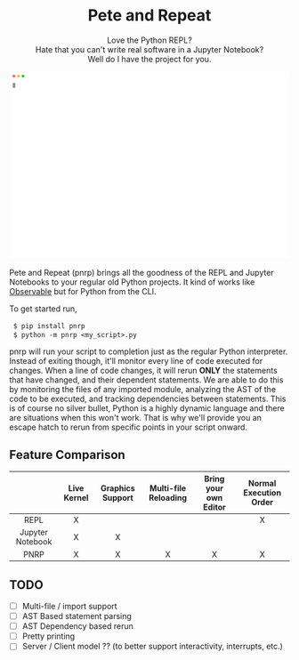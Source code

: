 <h1 align="center">Pete and Repeat</h1>

<p align="center">
  Love the Python REPL?</br>
  Hate that you can't write real software in a Jupyter Notebook?</br>
  Well do I have the project for you.</br>
</p>

<p align="center">
  <img width="600" src="https://raw.githubusercontent.com/thmsmlr/pnrp/master/assets/demo.svg">
</p>

Pete and Repeat (pnrp) brings all the goodness of the REPL and Jupyter Notebooks to your regular old Python projects.
It kind of works like [Observable](https://observablehq.com) but for Python from the CLI.

To get started run,

```
 $ pip install pnrp
 $ python -m pnrp <my_script>.py
```

pnrp will run your script to completion just as the regular Python interpreter.
Instead of exiting though, it'll monitor every line of code executed for changes.
When a line of code changes, it will rerun **ONLY** the statements that have changed, and their dependent statements.
We are able to do this by monitoring the files of any imported module, analyzing the AST of the code to be executed, and tracking dependencies between statements.
This is of course no silver bullet, Python is a highly dynamic language and there are situations when this won't work.
That is why we'll provide you an escape hatch to rerun from specific points in your script onward.

## Feature Comparison


|                  | Live Kernel  | Graphics Support | Multi-file Reloading | Bring your own Editor | Normal Execution Order |
|:----------------:|:------------:|:----------------:|:--------------------:|:---------------------:|:----------------------:|
| REPL             |       X      |                  |                      |                       |            X           |
| Jupyter Notebook |       X      |         X        |                      |                       |                        |
| PNRP             |       X      |         X        |           X          |           X           |            X           |


## TODO

- [ ] Multi-file / import support
- [ ] AST Based statement parsing
- [ ] AST Dependency based rerun
- [ ] Pretty printing
- [ ] Server / Client model ?? (to better support interactivity, interrupts, etc.)

